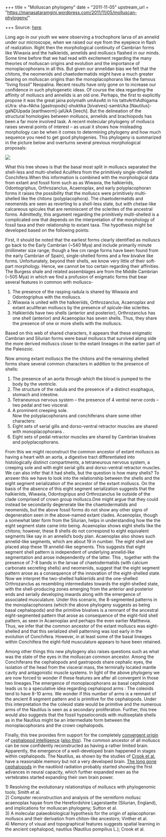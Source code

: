 +++
title = "Molluscan phylogeny"
date = "2011-11-05"
upstream_url = "https://manasataramgini.wordpress.com/2011/11/05/molluscan-phylogeny/"

+++
Source: [here](https://manasataramgini.wordpress.com/2011/11/05/molluscan-phylogeny/).

Long ago in our youth we were observing a trochophore larva of an annelid under our microscope, when we raised our eye from the eyepiece in flash of realization. Right then the morphological continuity of Cambrian forms like Wiwaxia and the halkierids, annelids and molluscs flashed in our minds. Some time before that we had read with excitement regarding the many theories of molluscan origins and evolution and the importance of monoplacophorans in all this. But given our annelidan bias we felt that the chitons, the neomenids and chaetodermatids might have a much greater bearing on molluscan origins than the monoplacophorans like the famous “living fossil” Neopalina. Recent results have only gone on to increase our confidence in such phylogenetic ideas. Of course the idea regarding the affinity of molluscs and annelids is an old one. Perhaps, the first to explicitly propose it was the great jaina polymath umAsvAti in his tattvArthAdhigama sUtra: sha\~Nkha \[gastropods\]-shuktika \[bivalves\]-sambUka \[Nautilus\]-gaNDUpada \[earthworm\]-jalUkA \[leech\]. But the delineation of the structural homologies between molluscs, annelids and brachiopods has been a far more involved task. A recent molecular phylogeny of molluscs raises several points of interest – as usual it shows how misleading morphology can be when it comes to determining phylogeny and how much sequence you need to get good phylogenies. This phylogeny is summarized in the picture below and overturns several previous morphological proposals:

[![](https://lh6.googleusercontent.com/-AfU6kMehqac/TrTY-vjXcJI/AAAAAAAACSw/FZ-jhTb946o/s640/molluscs.jpg)](https://picasaweb.google.com/lh/photo/O43R2dfqfYfDGmLs95z2Zw?feat=embedwebsite)

What this tree shows is that the basal most split in molluscs separated the shell-less and multi-shelled Aculifera from the primitively single-shelled Conchifera.When this information is combined with the morphological data from extant and fossil form such as as Wiwaxia, the halkieriids, Odontogriphus, Orthrozanclus, Acaenoplax, and early polyplacophoran forms it raises the possibility that the molluscs were primitively multi-shelled like the chitons (polyplacophora). The chaetodermatids and neomenids are seen as reverting to a shell-less state, but with chetae-like calcareous spicules that are reminiscent of the sclerites of the ancestral forms. Admittedly, this argument regarding the primitively multi-shelled is a complicated one that depends on the interpretation of the morphology of fossil taxa and their relationship to extant taxa. The hypothesis might be developed based on the following points:

First, it should be noted that the earliest forms clearly identified as molluscs go back to the Early Cambrian (\~540 Mya) and include primarily minute (millimeter size range; though a few cm range forms have been found from the early Cambrian of Spain), single-shelled forms and a few bivalve like forms. Unfortunately, beyond their shells, we know very little of their soft-part morphology. Hence, we cannot be too certain regarding their affinities. The Burgess shale and related assemblages are from the Middle Cambrian (\~505 Mya) in which we find a profusion of enigmatic forms that bear several features in common with molluscs-  
1) The presence of the rasping radula is shared by Wiwaxia and Odontogriphus with the molluscs.  
2) Wiwaxia is united with the halkieriids, Orthrozanclus, Acaenoplax and extant aculiferan molluscs by the presence of spicule-like sclerites.  
3) Halkieriids have two shells (anterior and posterior), Orthrozanclus has one shell (anterior) and Acaenoplax has seven shells. Thus, they share the presence of one or more shells with the molluscs.

Based on this web of shared characters, it appears that these enigmatic Cambrian and Silurian forms were basal molluscs that survived along side the more derived molluscs closer to the extant lineages in the earlier part of the Paleozoic.

Now among extant molluscs the the chitons and the remaining shelled forms share several common characters in addition to the presence of shells:  
1) The presence of an aorta through which the blood is pumped to the body by the ventricle.  
2) The structure of the radula and the presence of a distinct esophagus, stomach and intestine.  
3) Tetraneurous nervous system – the presence of 4 ventral nerve cords – two pedal and two visceral.  
4) A prominent creeping sole.  
Now the polyplacophorans and conchiferans share some other characters:  
1) Eight sets of serial gills and dorso-ventral retractor muscles are shared with monoplacophorans .  
2) Eight sets of pedal retractor muscles are shared by Cambrian bivalves and polyplacophorans.

From this we might reconstruct the common ancestor of extant molluscs as having a heart with an aorta, a digestive tract differentiated into histologically distinct compartments, a tetraneurous nervous system, a creeping sole and with eight serial gills and dorso-ventral retractor muscles. We can also infer that it had shells, but the question is how many shells? To answer this we have to look into the relationship between the shells and the eight segment serialization of the ancestor of the extant molluscs. On the basis of the absence of this eight segment serialization suggests that the halkieriids, Wiwaxia, Odontogripus and Orthrozanclus lie outside of the clade comprised of crown group molluscs.One might argue that they could instead be secondarily degenerate like the chaetodermatids and neomenids, but the above fossil forms do not show any other signs of degeneration seen in the above-named extant clades. Acaenoplax, though a somewhat later form from the Silurian, helps in understanding how the the eight segment state came into being. Acaenoplax shows eight shells like the chitons; however, these 8 shells do not correspond to eight equivalent segments like say in an annelid’s body plan. Acaenoplax also shows such annelid-like segments, which are about 19 in number. The eight shell are placed atop these 19 annelid-like segments. This suggests that eight segment shell pattern is independent of underlying annelid-like segmentation and arose independently of the latter. This , together with the presence of 7-8 bands in the larvae of chaetodermatids (with calcium carbonate secreting shells) and neomenids, suggest that the eight segment pattern arose as a consequence of the innovation of the eight-shelled state. Now we interpret the two-shelled halkieriids and the one-shelled Orthrozanclus as resembling intermediates towards the eight-shelled state, with the shell-producing zones emerging from the anterior and posterior ends and serially developing inwards along with the emergence of associated musculature. Under this scenario, the 8-segmented patterns in the monoplacophorans (which the above phylogeny suggests as being basal cephalopods) and the primitive bivalves is a remnant of the ancestral eight-segmented pattern that arose as consequence of the eight-fold shell pattern, as seen in Acaenoplax and perhaps the even earlier Matthevia. Thus, we infer that the common ancestor of the extant molluscs was eight-shelled and that this serialized shell patterning was lost early in the evolution of Conchifera. However, in at least some of the basal lineages within Conchifera the eight-fold musculature appears to have been retained.

Among other things this new phylogeny also raises questions such as what was the state of the eyes in the molluscan common ancestor. Among the Conchiferans the cephalopods and gastropods share cephalic eyes, the isolation of the head from the visceral mass, the terminally located mantle cavity and antagonistic muscle systems. In light of the above phylogeny we are now forced to wonder if these features are after all convergent in those two lineages.The emergence of monoplacophorans as basal cephalopod leads us to a speculative idea regarding cephalopod arms : The coleoids tend to have 8-10 arms. We wonder if this number of arms is a remnant of the ancient 8 segment pattern and is primitive for the cephalopods. Under this interpretation the the coleoid state would be primitive and the numerous arms of the Nautilus is seen as a secondary proliferation. Further, this tree would also suggests that the fossil hypseloconids with multiseptate shells as in the Nautilus might be an intermediate form between the monoplacophorans and the crown cephalopods.

Finally, this tree provides firm support for the completely [convergent origin](https://manasataramgini.wordpress.com/2006/11/09/on-some-convergences/) of [cephalopod intelligence](https://manasataramgini.wordpress.com/2008/11/10/the-thought-train-of-cephalopod-intelligence/)
([also
this](https://manasataramgini.wordpress.com/2009/01/04/cephalopod-intelligence-in-action/)). The common ancestor of all molluscs can be now confidently reconstructed as having a rather limited brain. Apparently, the emergence of a well-developed brain happened in stages within cephalopods. The Nautilus, as shown by the studies of [Crook et al.](http://userhome.brooklyn.cuny.edu/rcrook/Home.html) have a reasonable memory but not a very developed brain. [The long gone cephalopods](https://manasataramgini.wordpress.com/2008/11/12/long-gone-cephalopods/) in the nautiloid radiation probably started showing the first advances in neural capacity, which further expanded even as the vertebrates started expanding their own brain power.

1\) Resolving the evolutionary relationships of molluscs with phylogenomic tools; Smith et al.  
2) Computer reconstruction and analysis of the vermiform mollusc acaenoplax hayae from the Herefordshire Lagerstaette (Silurian, England), and implications for molluscan phylogeny; Sutton et al.  
3) A molecular palaeobiological hypothesis for the origin of aplacophoran molluscs and their derivation from chiton-like ancestors; Vinther et al.  
4) Memory of visual and topographical features suggests spatial learning in the ancient cephalopod, nautilus (Nautilus pompilius L.); Crook et al.

